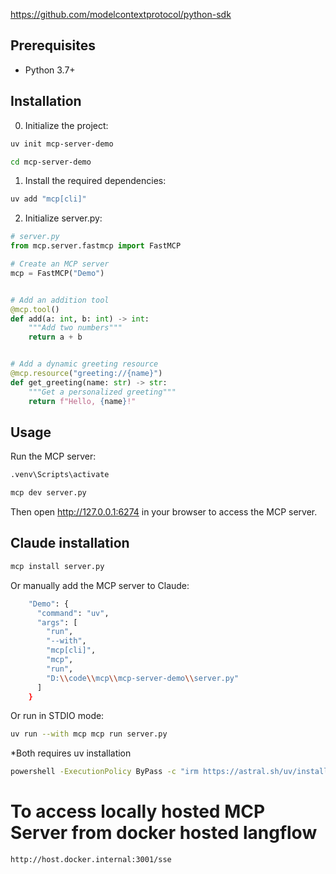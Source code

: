 
https://github.com/modelcontextprotocol/python-sdk

## Prerequisites
- Python 3.7+

## Installation
0. Initialize the project:
```bash
uv init mcp-server-demo
```

```bash
cd mcp-server-demo
```

1. Install the required dependencies:

```bash
uv add "mcp[cli]"
```

2. Initialize server.py:

```python
# server.py
from mcp.server.fastmcp import FastMCP

# Create an MCP server
mcp = FastMCP("Demo")


# Add an addition tool
@mcp.tool()
def add(a: int, b: int) -> int:
    """Add two numbers"""
    return a + b


# Add a dynamic greeting resource
@mcp.resource("greeting://{name}")
def get_greeting(name: str) -> str:
    """Get a personalized greeting"""
    return f"Hello, {name}!"
```

## Usage

Run the MCP server:
```bash
.venv\Scripts\activate
```

```bash
mcp dev server.py
```
Then open http://127.0.0.1:6274 in your browser to access the MCP server.


## Claude installation
```bash
mcp install server.py
```

Or manually add the MCP server to Claude:

```bash
    "Demo": {
      "command": "uv",
      "args": [
        "run",
        "--with",
        "mcp[cli]",
        "mcp",
        "run",
        "D:\\code\\mcp\\mcp-server-demo\\server.py"
      ]
    }
```

Or run in STDIO mode:
```bash
uv run --with mcp mcp run server.py
```

*Both requires uv installation
```bash
powershell -ExecutionPolicy ByPass -c "irm https://astral.sh/uv/install.ps1 | iex"
```

# To access locally hosted MCP Server from docker hosted langflow
```bash
http://host.docker.internal:3001/sse
```